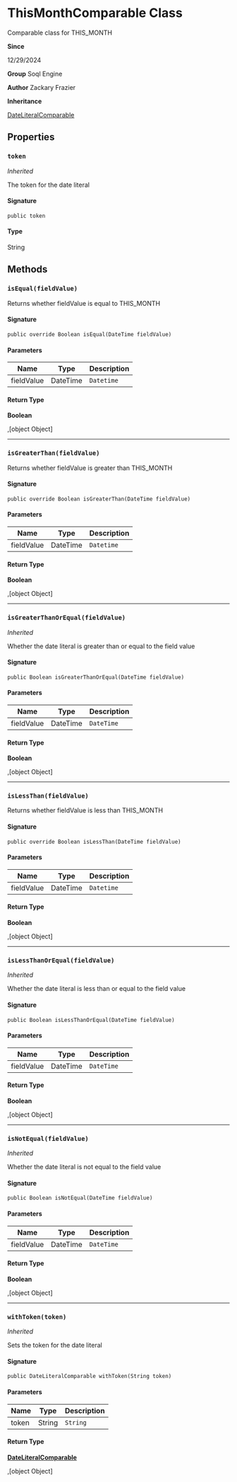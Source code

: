 # ThisMonthComparable Class

Comparable class for THIS_MONTH

**Since** 

12/29/2024

**Group** Soql Engine

**Author** Zackary Frazier

**Inheritance**

[DateLiteralComparable](DateLiteralComparable.md)

## Properties
### `token`

*Inherited*

The token for the date literal

#### Signature
```apex
public token
```

#### Type
String

## Methods
### `isEqual(fieldValue)`

Returns whether fieldValue is equal to THIS_MONTH

#### Signature
```apex
public override Boolean isEqual(DateTime fieldValue)
```

#### Parameters
| Name | Type | Description |
|------|------|-------------|
| fieldValue | DateTime | `Datetime` |

#### Return Type
**Boolean**

,[object Object]

---

### `isGreaterThan(fieldValue)`

Returns whether fieldValue is greater than THIS_MONTH

#### Signature
```apex
public override Boolean isGreaterThan(DateTime fieldValue)
```

#### Parameters
| Name | Type | Description |
|------|------|-------------|
| fieldValue | DateTime | `Datetime` |

#### Return Type
**Boolean**

,[object Object]

---

### `isGreaterThanOrEqual(fieldValue)`

*Inherited*

Whether the date literal is greater than or equal to the field value

#### Signature
```apex
public Boolean isGreaterThanOrEqual(DateTime fieldValue)
```

#### Parameters
| Name | Type | Description |
|------|------|-------------|
| fieldValue | DateTime | `DateTime` |

#### Return Type
**Boolean**

,[object Object]

---

### `isLessThan(fieldValue)`

Returns whether fieldValue is less than THIS_MONTH

#### Signature
```apex
public override Boolean isLessThan(DateTime fieldValue)
```

#### Parameters
| Name | Type | Description |
|------|------|-------------|
| fieldValue | DateTime | `Datetime` |

#### Return Type
**Boolean**

,[object Object]

---

### `isLessThanOrEqual(fieldValue)`

*Inherited*

Whether the date literal is less than or equal to the field value

#### Signature
```apex
public Boolean isLessThanOrEqual(DateTime fieldValue)
```

#### Parameters
| Name | Type | Description |
|------|------|-------------|
| fieldValue | DateTime | `DateTime` |

#### Return Type
**Boolean**

,[object Object]

---

### `isNotEqual(fieldValue)`

*Inherited*

Whether the date literal is not equal to the field value

#### Signature
```apex
public Boolean isNotEqual(DateTime fieldValue)
```

#### Parameters
| Name | Type | Description |
|------|------|-------------|
| fieldValue | DateTime | `DateTime` |

#### Return Type
**Boolean**

,[object Object]

---

### `withToken(token)`

*Inherited*

Sets the token for the date literal

#### Signature
```apex
public DateLiteralComparable withToken(String token)
```

#### Parameters
| Name | Type | Description |
|------|------|-------------|
| token | String | `String` |

#### Return Type
**[DateLiteralComparable](DateLiteralComparable.md)**

,[object Object]